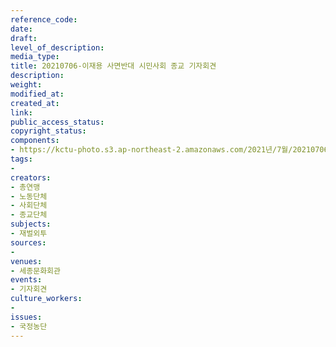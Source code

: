```yaml
---
reference_code: 
date: 
draft: 
level_of_description: 
media_type: 
title: 20210706-이재용 사면반대 시민사회 종교 기자회견
description: 
weight: 
modified_at: 
created_at: 
link: 
public_access_status: 
copyright_status: 
components:
- https://kctu-photo.s3.ap-northeast-2.amazonaws.com/2021년/7월/20210706-이재용+사면반대+시민사회+종교+기자회견/_1D21090.jpg
tags:
- 
creators:
- 총연맹
- 노동단체
- 사회단체
- 종교단체
subjects:
- 재벌외투
sources:
- 
venues:
- 세종문화회관
events:
- 기자회견
culture_workers:
- 
issues:
- 국정농단
---
```

